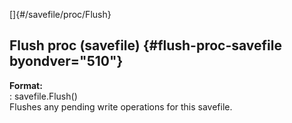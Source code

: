 []{#/savefile/proc/Flush}    
## Flush proc (savefile) {#flush-proc-savefile byondver="510"}    
**Format:**    
:   savefile.Flush()    
Flushes any pending write operations for this savefile.  